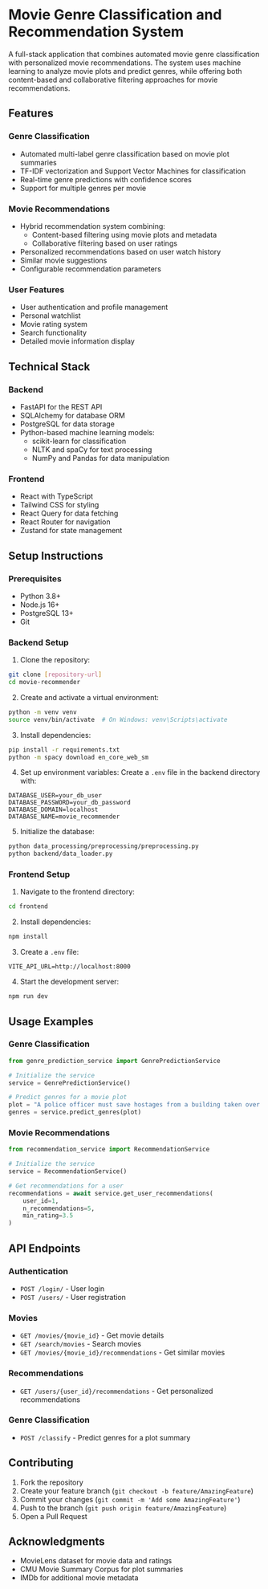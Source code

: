 # Movie Genre Classification and Recommendation System

A full-stack application that combines automated movie genre classification with personalized movie recommendations. The system uses machine learning to analyze movie plots and predict genres, while offering both content-based and collaborative filtering approaches for movie recommendations.

## Features

### Genre Classification
- Automated multi-label genre classification based on movie plot summaries
- TF-IDF vectorization and Support Vector Machines for classification
- Real-time genre predictions with confidence scores
- Support for multiple genres per movie

### Movie Recommendations
- Hybrid recommendation system combining:
  - Content-based filtering using movie plots and metadata
  - Collaborative filtering based on user ratings
- Personalized recommendations based on user watch history
- Similar movie suggestions
- Configurable recommendation parameters

### User Features
- User authentication and profile management
- Personal watchlist
- Movie rating system
- Search functionality
- Detailed movie information display

## Technical Stack

### Backend
- FastAPI for the REST API
- SQLAlchemy for database ORM
- PostgreSQL for data storage
- Python-based machine learning models:
  - scikit-learn for classification
  - NLTK and spaCy for text processing
  - NumPy and Pandas for data manipulation

### Frontend
- React with TypeScript
- Tailwind CSS for styling
- React Query for data fetching
- React Router for navigation
- Zustand for state management

## Setup Instructions

### Prerequisites
- Python 3.8+
- Node.js 16+
- PostgreSQL 13+
- Git

### Backend Setup

1. Clone the repository:
```bash
git clone [repository-url]
cd movie-recommender
```

2. Create and activate a virtual environment:
```bash
python -m venv venv
source venv/bin/activate  # On Windows: venv\Scripts\activate
```

3. Install dependencies:
```bash
pip install -r requirements.txt
python -m spacy download en_core_web_sm
```

4. Set up environment variables:
Create a `.env` file in the backend directory with:
```
DATABASE_USER=your_db_user
DATABASE_PASSWORD=your_db_password
DATABASE_DOMAIN=localhost
DATABASE_NAME=movie_recommender
```

5. Initialize the database:
```bash
python data_processing/preprocessing/preprocessing.py
python backend/data_loader.py
```

### Frontend Setup

1. Navigate to the frontend directory:
```bash
cd frontend
```

2. Install dependencies:
```bash
npm install
```

3. Create a `.env` file:
```
VITE_API_URL=http://localhost:8000
```

4. Start the development server:
```bash
npm run dev
```

## Usage Examples

### Genre Classification
```python
from genre_prediction_service import GenrePredictionService

# Initialize the service
service = GenrePredictionService()

# Predict genres for a movie plot
plot = "A police officer must save hostages from a building taken over by terrorists."
genres = service.predict_genres(plot)
```

### Movie Recommendations
```python
from recommendation_service import RecommendationService

# Initialize the service
service = RecommendationService()

# Get recommendations for a user
recommendations = await service.get_user_recommendations(
    user_id=1,
    n_recommendations=5,
    min_rating=3.5
)
```

## API Endpoints

### Authentication
- `POST /login/` - User login
- `POST /users/` - User registration

### Movies
- `GET /movies/{movie_id}` - Get movie details
- `GET /search/movies` - Search movies
- `GET /movies/{movie_id}/recommendations` - Get similar movies

### Recommendations
- `GET /users/{user_id}/recommendations` - Get personalized recommendations

### Genre Classification
- `POST /classify` - Predict genres for a plot summary

## Contributing

1. Fork the repository
2. Create your feature branch (`git checkout -b feature/AmazingFeature`)
3. Commit your changes (`git commit -m 'Add some AmazingFeature'`)
4. Push to the branch (`git push origin feature/AmazingFeature`)
5. Open a Pull Request

## Acknowledgments

- MovieLens dataset for movie data and ratings
- CMU Movie Summary Corpus for plot summaries
- IMDb for additional movie metadata
